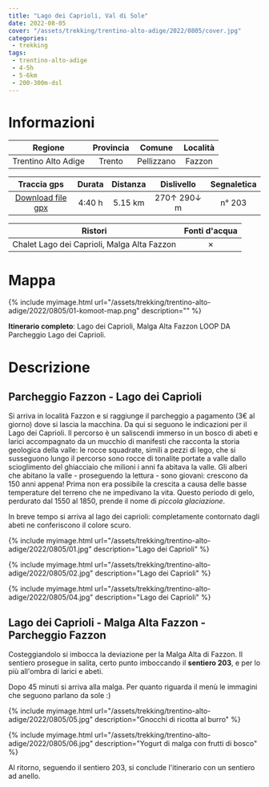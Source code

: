 ```yaml
---
title: "Lago dei Caprioli, Val di Sole"
date: 2022-08-05
cover: "/assets/trekking/trentino-alto-adige/2022/0805/cover.jpg"
categories:
 - trekking
tags:
 - trentino-alto-adige
 - 4-5h
 - 5-6km
 - 200-300m-dsl
---
```


# Informazioni

|       Regione       | Provincia |   Comune   | Località |
|:-------------------:|:---------:|:----------:|:--------:|
| Trentino Alto Adige |   Trento  | Pellizzano |  Fazzon  |

|     Traccia gps     |  Durata |  Distanza | Dislivello  | Segnaletica |
|:-------------------:| :------:| :--------:|:----------: | :---------: |
| [Download file gpx](/assets/trekking/trentino-alto-adige/2022/0805/traccia-gps.gpx) |  4:40 h |  5.15 km  | 270↑ 290↓ m | n° 203 |

|                                 Ristori                                |               Fonti d'acqua              |
|:----------------------------------------------------------------------:|:----------------------------------------:|
|          Chalet Lago dei Caprioli, Malga Alta Fazzon                   | ✗ |

# Mappa

{% include myimage.html url="/assets/trekking/trentino-alto-adige/2022/0805/01-komoot-map.png" description="" %}

**Itinerario completo**: Lago dei Caprioli, Malga Alta Fazzon LOOP DA Parcheggio Lago dei Caprioli.

# Descrizione

## Parcheggio Fazzon - Lago dei Caprioli

Si arriva in località Fazzon e si raggiunge il parcheggio a pagamento (3€ al giorno) dove si lascia la macchina.
Da qui si seguono le indicazioni per il Lago dei Caprioli.
Il percorso è un saliscendi immerso in un bosco di abeti e larici accompagnato da un mucchio di manifesti che racconta la storia geologica della valle: le rocce squadrate, simili a pezzi di lego, che si susseguono lungo il percorso sono rocce di tonalite portate a valle dallo scioglimento del ghiacciaio che milioni i anni fa abitava la valle.
Gli alberi che abitano la valle - proseguendo la lettura - sono giovani: crescono da 150 anni appena! Prima non era possibile la crescita a causa delle basse temperature del terreno che ne impedivano la vita. Questo periodo di gelo, perdurato dal 1550 al 1850, prende il nome di *piccola glaciazione*.

In breve tempo si arriva al lago dei caprioli: completamente contornato dagli abeti ne conferiscono il colore scuro.

{% include myimage.html url="/assets/trekking/trentino-alto-adige/2022/0805/01.jpg" description="Lago dei Caprioli" %}

{% include myimage.html url="/assets/trekking/trentino-alto-adige/2022/0805/02.jpg" description="Lago dei Caprioli" %}

{% include myimage.html url="/assets/trekking/trentino-alto-adige/2022/0805/04.jpg" description="Lago dei Caprioli" %}


## Lago dei Caprioli - Malga Alta Fazzon - Parcheggio Fazzon

Costeggiandolo si imbocca la deviazione per la Malga Alta di Fazzon. Il sentiero prosegue in salita, certo punto imboccando il **sentiero 203**, e per lo più all'ombra di larici e abeti.

Dopo 45 minuti si arriva alla malga. Per quanto riguarda il menù le immagini che seguono parlano da sole :)

{% include myimage.html url="/assets/trekking/trentino-alto-adige/2022/0805/05.jpg" description="Gnocchi di ricotta al burro" %}

{% include myimage.html url="/assets/trekking/trentino-alto-adige/2022/0805/06.jpg" description="Yogurt di malga con frutti di bosco" %}

Al ritorno, seguendo il sentiero 203, si conclude l'itinerario con un sentiero ad anello.
